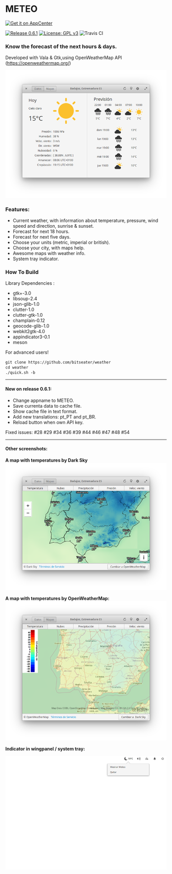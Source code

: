 # METEO

[![Get it on AppCenter](https://appcenter.elementary.io/badge.svg)](https://appcenter.elementary.io/com.github.bitseater.weather)﻿ 

[![Release 0.6.1](https://img.shields.io/badge/Release-0.6.1-orange.svg)](https://github.com/bitseater/weather/releases) [![License: GPL v3](https://img.shields.io/badge/License-GPL%20v3-blue.svg)](http://www.gnu.org/licenses/gpl-3.0) ![Travis CI](https://travis-ci.org/bitseater/weather.svg?branch=master) 


### Know the forecast of the next hours & days.

Developed with Vala & Gtk,using OpenWeatherMap API (https://openweathermap.org/)

![Screenshot](./data/screens/screenshot_1.png  "Weather")

### Features:

- Current weather, with information about temperature, pressure, wind speed and direction, sunrise & sunset.
- Forecast for next 18 hours.
- Forecast for next five days.
- Choose your units (metric, imperial or british).
- Choose your city, with maps help.
- Awesome maps with weather info.
- System tray indicator.

### How To Build

Library Dependencies :

- gtk+-3.0
- libsoup-2.4
- json-glib-1.0
- clutter-1.0
- clutter-gtk-1.0
- champlain-0.12
- geocode-glib-1.0
- webkit2gtk-4.0
- appindicator3-0.1
- meson


For advanced users!

    git clone https://github.com/bitseater/weather
    cd weather
    ./quick.sh -b

----

#### New on release 0.6.1:

- Change appname to METEO.
- Save currenta data to cache file.
- Show cache file in text format.
- Add new translations: pt_PT and pt_BR.
- Reload button when own API key.

Fixed issues: #28 #29 #34 #36 #39 #44 #46 #47 #48 #54

----
#### Other screenshots:

**A map with temperatures by Dark Sky**
![Screenshot](./data/screens/screenshot_2.png  "Weather")

**A map with temperatures by OpenWeatherMap:**
![Screenshot](./data/screens/screenshot_3.png  "Weather")

**Indicator in wingpanel / system tray:**

![Screenshot](./data/screens/screenshot_4.png  "Weather")
